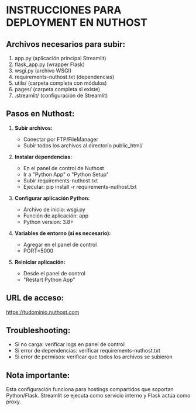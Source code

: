 
# INSTRUCCIONES PARA DEPLOYMENT EN NUTHOST

## Archivos necesarios para subir:
1. app.py (aplicación principal Streamlit)
2. flask_app.py (wrapper Flask)
3. wsgi.py (archivo WSGI)
4. requirements-nuthost.txt (dependencias)
5. utils/ (carpeta completa con módulos)
6. pages/ (carpeta completa si existe)
7. .streamlit/ (configuración de Streamlit)

## Pasos en Nuthost:

1. **Subir archivos:**
   - Conectar por FTP/FileManager
   - Subir todos los archivos al directorio public_html/

2. **Instalar dependencias:**
   - En el panel de control de Nuthost
   - Ir a "Python App" o "Python Setup"
   - Subir requirements-nuthost.txt
   - Ejecutar: pip install -r requirements-nuthost.txt

3. **Configurar aplicación Python:**
   - Archivo de inicio: wsgi.py
   - Función de aplicación: app
   - Python version: 3.8+ 

4. **Variables de entorno (si es necesario):**
   - Agregar en el panel de control
   - PORT=5000

5. **Reiniciar aplicación:**
   - Desde el panel de control
   - "Restart Python App"

## URL de acceso:
https://tudominio.nuthost.com

## Troubleshooting:
- Si no carga: verificar logs en panel de control
- Si error de dependencias: verificar requirements-nuthost.txt
- Si error de permisos: verificar que todos los archivos se subieron

## Nota importante:
Esta configuración funciona para hostings compartidos que soportan Python/Flask.
Streamlit se ejecuta como servicio interno y Flask actúa como proxy.
